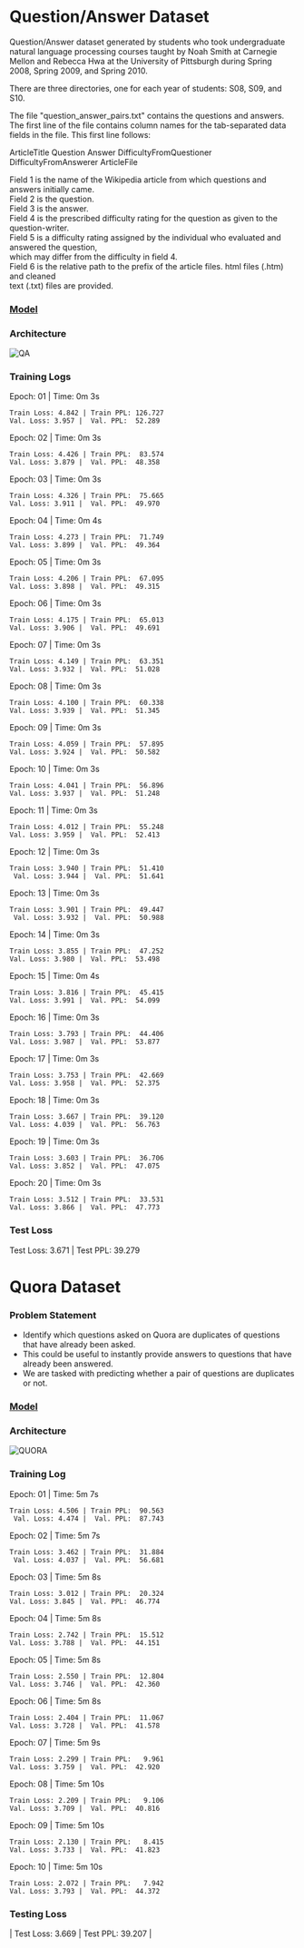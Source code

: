 Question/Answer Dataset
=======================

Question/Answer dataset generated by students who took undergraduate natural language processing courses taught by Noah Smith at Carnegie Mellon and Rebecca Hwa at the University of Pittsburgh during Spring 2008, Spring 2009, and Spring 2010.

There are three directories, one for each year of students: S08, S09, and S10.

The file "question_answer_pairs.txt" contains the questions and answers. The first line of the file contains 
column names for the tab-separated data fields in the file. This first line follows:

ArticleTitle    Question        Answer  DifficultyFromQuestioner        DifficultyFromAnswerer  ArticleFile

Field 1 is the name of the Wikipedia article from which questions and answers initially came.<br />
Field 2 is the question.<br />
Field 3 is the answer.<br />
Field 4 is the prescribed difficulty rating for the question as given to the question-writer. <br />
Field 5 is a difficulty rating assigned by the individual who evaluated and answered the question, <br />
which may differ from the difficulty in field 4.<br />
Field 6 is the relative path to the prefix of the article files. html files (.htm) and cleaned <br />
text (.txt) files are provided.

### [Model](https://github.com/ganeshkcs/END2/blob/master/S7/Part2/CMU_QA_Dataset.ipynb)

### Architecture

![QA](https://github.com/ganeshkcs/END2/blob/master/S7/Part2/CMU_QA_Architecture.png)

### Training Logs

Epoch: 01 | Time: 0m 3s 

	Train Loss: 4.842 | Train PPL: 126.727 
	Val. Loss: 3.957 |  Val. PPL:  52.289 
	 
Epoch: 02 | Time: 0m 3s 

	Train Loss: 4.426 | Train PPL:  83.574 
	Val. Loss: 3.879 |  Val. PPL:  48.358 
	 
Epoch: 03 | Time: 0m 3s

	Train Loss: 4.326 | Train PPL:  75.665 
	Val. Loss: 3.911 |  Val. PPL:  49.970 
	 
Epoch: 04 | Time: 0m 4s

	Train Loss: 4.273 | Train PPL:  71.749
	Val. Loss: 3.899 |  Val. PPL:  49.364
	
Epoch: 05 | Time: 0m 3s

	Train Loss: 4.206 | Train PPL:  67.095
	Val. Loss: 3.898 |  Val. PPL:  49.315
	
Epoch: 06 | Time: 0m 3s

	Train Loss: 4.175 | Train PPL:  65.013
	Val. Loss: 3.906 |  Val. PPL:  49.691
	
Epoch: 07 | Time: 0m 3s

	Train Loss: 4.149 | Train PPL:  63.351
	Val. Loss: 3.932 |  Val. PPL:  51.028
	
Epoch: 08 | Time: 0m 3s

	Train Loss: 4.100 | Train PPL:  60.338
	Val. Loss: 3.939 |  Val. PPL:  51.345
Epoch: 09 | Time: 0m 3s

	Train Loss: 4.059 | Train PPL:  57.895
	Val. Loss: 3.924 |  Val. PPL:  50.582
Epoch: 10 | Time: 0m 3s

	Train Loss: 4.041 | Train PPL:  56.896
	Val. Loss: 3.937 |  Val. PPL:  51.248
Epoch: 11 | Time: 0m 3s

	Train Loss: 4.012 | Train PPL:  55.248
	Val. Loss: 3.959 |  Val. PPL:  52.413
	
Epoch: 12 | Time: 0m 3s

	Train Loss: 3.940 | Train PPL:  51.410
	 Val. Loss: 3.944 |  Val. PPL:  51.641
Epoch: 13 | Time: 0m 3s

	Train Loss: 3.901 | Train PPL:  49.447
	 Val. Loss: 3.932 |  Val. PPL:  50.988
	 
Epoch: 14 | Time: 0m 3s

	Train Loss: 3.855 | Train PPL:  47.252
	Val. Loss: 3.980 |  Val. PPL:  53.498
	
Epoch: 15 | Time: 0m 4s

	Train Loss: 3.816 | Train PPL:  45.415
	Val. Loss: 3.991 |  Val. PPL:  54.099
	
Epoch: 16 | Time: 0m 3s

	Train Loss: 3.793 | Train PPL:  44.406
	Val. Loss: 3.987 |  Val. PPL:  53.877
	
Epoch: 17 | Time: 0m 3s

	Train Loss: 3.753 | Train PPL:  42.669
	Val. Loss: 3.958 |  Val. PPL:  52.375
	
Epoch: 18 | Time: 0m 3s

	Train Loss: 3.667 | Train PPL:  39.120
	Val. Loss: 4.039 |  Val. PPL:  56.763
	
Epoch: 19 | Time: 0m 3s

	Train Loss: 3.603 | Train PPL:  36.706
	Val. Loss: 3.852 |  Val. PPL:  47.075
	
Epoch: 20 | Time: 0m 3s

	Train Loss: 3.512 | Train PPL:  33.531
	Val. Loss: 3.866 |  Val. PPL:  47.773
   
### Test Loss 

 Test Loss: 3.671 | Test PPL:  39.279 
 
 
Quora Dataset
==============


###  Problem Statement 
- Identify which questions asked on Quora are duplicates of questions that have already been asked. 
- This could be useful to instantly provide answers to questions that have already been answered. 
- We are tasked with predicting whether a pair of questions are duplicates or not. 

### [Model](https://github.com/ganeshkcs/END2/blob/master/S7/Part2/Quora_dataset.ipynb)

### Architecture

![QUORA](https://github.com/ganeshkcs/END2/blob/master/S7/Part2/Quora.png)

### Training Log

Epoch: 01 | Time: 5m 7s

	Train Loss: 4.506 | Train PPL:  90.563
	 Val. Loss: 4.474 |  Val. PPL:  87.743
	 
Epoch: 02 | Time: 5m 7s

	Train Loss: 3.462 | Train PPL:  31.884
	 Val. Loss: 4.037 |  Val. PPL:  56.681
Epoch: 03 | Time: 5m 8s

	Train Loss: 3.012 | Train PPL:  20.324
	Val. Loss: 3.845 |  Val. PPL:  46.774
Epoch: 04 | Time: 5m 8s

	Train Loss: 2.742 | Train PPL:  15.512
	Val. Loss: 3.788 |  Val. PPL:  44.151
Epoch: 05 | Time: 5m 8s

	Train Loss: 2.550 | Train PPL:  12.804
	Val. Loss: 3.746 |  Val. PPL:  42.360
Epoch: 06 | Time: 5m 8s

	Train Loss: 2.404 | Train PPL:  11.067
	Val. Loss: 3.728 |  Val. PPL:  41.578
Epoch: 07 | Time: 5m 9s

	Train Loss: 2.299 | Train PPL:   9.961
	Val. Loss: 3.759 |  Val. PPL:  42.920
Epoch: 08 | Time: 5m 10s

	Train Loss: 2.209 | Train PPL:   9.106
	Val. Loss: 3.709 |  Val. PPL:  40.816
Epoch: 09 | Time: 5m 10s

	Train Loss: 2.130 | Train PPL:   8.415
	Val. Loss: 3.733 |  Val. PPL:  41.823
Epoch: 10 | Time: 5m 10s

	Train Loss: 2.072 | Train PPL:   7.942
	Val. Loss: 3.793 |  Val. PPL:  44.372
	

### Testing Loss

 | Test Loss: 3.669 | Test PPL:  39.207 |
 

